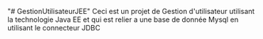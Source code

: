 "# GestionUtilisateurJEE" 
Ceci est un projet de Gestion d'utilisateur utilisant la technologie Java EE et qui est relier a une base de donnée Mysql en utilisant le connecteur JDBC